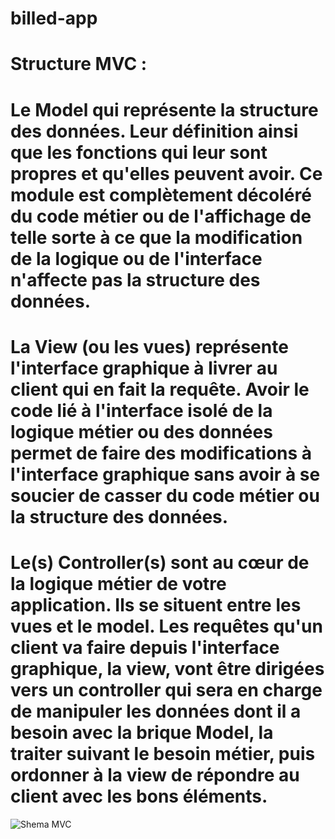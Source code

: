 # billed-app

# Structure MVC :

# Le Model qui représente la structure des données. Leur définition ainsi que les fonctions qui leur sont propres et qu'elles peuvent avoir. Ce module est complètement décoléré du code métier ou de l'affichage de telle sorte à ce que la modification de la logique ou de l'interface n'affecte pas la structure des données.

# La View (ou les vues) représente l'interface graphique à livrer au client qui en fait la requête. Avoir le code lié à l'interface isolé de la logique métier ou des données permet de faire des modifications à l'interface graphique sans avoir à se soucier de casser du code métier ou la structure des données.

# Le(s) Controller(s) sont au cœur de la logique métier de votre application. Ils se situent entre les vues et le model. Les requêtes qu'un client va faire depuis l'interface graphique, la view, vont être dirigées vers un controller qui sera en charge de manipuler les données dont il a besoin avec la brique Model, la traiter suivant le besoin métier, puis ordonner à la view de répondre au client avec les bons éléments.


![Shema MVC](https://user-images.githubusercontent.com/74776897/170074113-05b96690-53b5-4afc-9252-6196455a62a7.jpg)

